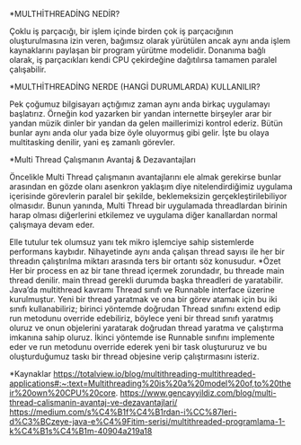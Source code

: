 
*MULTHİTHREADİNG NEDİR?

Çoklu iş parçacığı, bir işlem içinde birden çok iş parçacığının oluşturulmasına izin veren, bağımsız olarak yürütülen ancak aynı anda işlem kaynaklarını paylaşan bir program yürütme modelidir. Donanıma bağlı olarak, iş parçacıkları kendi CPU çekirdeğine dağıtılırsa tamamen paralel çalışabilir.

*MULTHİTHREADİNG NERDE (HANGİ DURUMLARDA) KULLANILIR?

Pek çoğumuz bilgisayarı açtığımız zaman aynı anda birkaç uygulamayı başlatırız. Örneğin kod yazarken bir yandan internette birşeyler arar bir yandan müzik dinler bir yandan da gelen maillerimizi kontrol ederiz. Bütün bunlar aynı anda olur yada bize öyle oluyormuş gibi gelir. İşte bu olaya multitasking denilir, yani eş zamanlı görevler.

*Multi Thread Çalışmanın Avantaj & Dezavantajları

Öncelikle Multi Thread çalışmanın avantajlarını ele almak gerekirse bunlar arasından en gözde olanı asenkron yaklaşım diye nitelendirdiğimiz uygulama içerisinde görevlerin paralel bir şekilde, beklemeksizin gerçekleştirilebiliyor olmasıdır. Bunun yanında, Multi Thread bir uygulamada threadlardan birinin harap olması diğerlerini etkilemez ve uygulama diğer kanallardan normal çalışmaya devam eder.

Elle tutulur tek olumsuz yanı tek mikro işlemciye sahip sistemlerde performans kaybıdır. Nihayetinde aynı anda çalışan thread sayısı ile her bir threadın çalıştırılma miktarı arasında ters bir ortantı söz konusudur.
*Özet
Her bir process en az bir tane thread içermek zorundadır, bu threade main thread denilir. main thread gerekli durumda başka threadleri de yaratabilir.
Java’da multithread kavramı Thread sınıfı ve Runnable interface üzerine kurulmuştur. Yeni bir thread yaratmak ve ona bir görev atamak için bu iki sınıfı kullanabiliriz; birinci yöntemde doğrudan Thread sınıfını extend edip run metodunu override edebiliriz, böylece yeni bir thread sınıfı yaratmış oluruz ve onun objelerini yaratarak doğrudan thread yaratma ve çalıştırma imkanına sahip oluruz. İkinci yöntemde ise Runnable sınıfını implemente eder ve run metodunu override ederek yeni bir task oluştururuz ve bu oluşturduğumuz taskı bir thread objesine verip çalıştırmasını isteriz. 

*Kaynaklar
https://totalview.io/blog/multithreading-multithreaded-applications#:~:text=Multithreading%20is%20a%20model%20of,to%20their%20own%20CPU%20core.
https://www.gencayyildiz.com/blog/multi-thread-calismanin-avantaj-ve-dezavantajlari/
https://medium.com/s%C4%B1f%C4%B1rdan-i%CC%87leri-d%C3%BCzeye-java-e%C4%9Fitim-serisi/multithreaded-programlama-1-k%C4%B1s%C4%B1m-40904a219a18
